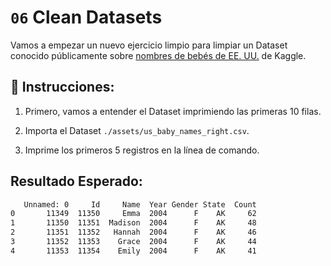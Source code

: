 # `06` Clean Datasets

Vamos a empezar un nuevo ejercicio limpio para limpiar un Dataset conocido públicamente sobre [nombres de bebés de EE. UU.](https://www.kaggle.com/kaggle/us-baby-names) de Kaggle.

## 📝 Instrucciones:

1. Primero, vamos a entender el Dataset imprimiendo las primeras 10 filas.

2. Importa el Dataset `./assets/us_baby_names_right.csv`.

3. Imprime los primeros 5 registros en la línea de comando.

## Resultado Esperado:

```bash
   Unnamed: 0     Id     Name  Year Gender State  Count
0       11349  11350     Emma  2004      F    AK     62
1       11350  11351  Madison  2004      F    AK     48
2       11351  11352   Hannah  2004      F    AK     46
3       11352  11353    Grace  2004      F    AK     44
4       11353  11354    Emily  2004      F    AK     41
```